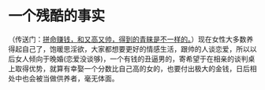 # 一个残酷的事实

（传送门：[拼命赚钱，和又高又帅，得到的青睐是不一样的。](https://www.zhihu.com/question/443354148/answer/2361908716)）现在女性大多数养得起自己了，饱暖思淫欲，大家都想要更好的情感生活，跟帅的人谈恋爱，所以以后女人倾向于晚婚(恋爱没谈够)，一个有钱的丑逼男的，寄希望于在相亲的谈判桌上取得优势，就算有幸娶一个分数比自己高的女的，也要付出极大的金钱，日后相处中也会被当做供养者，毫无体面。
